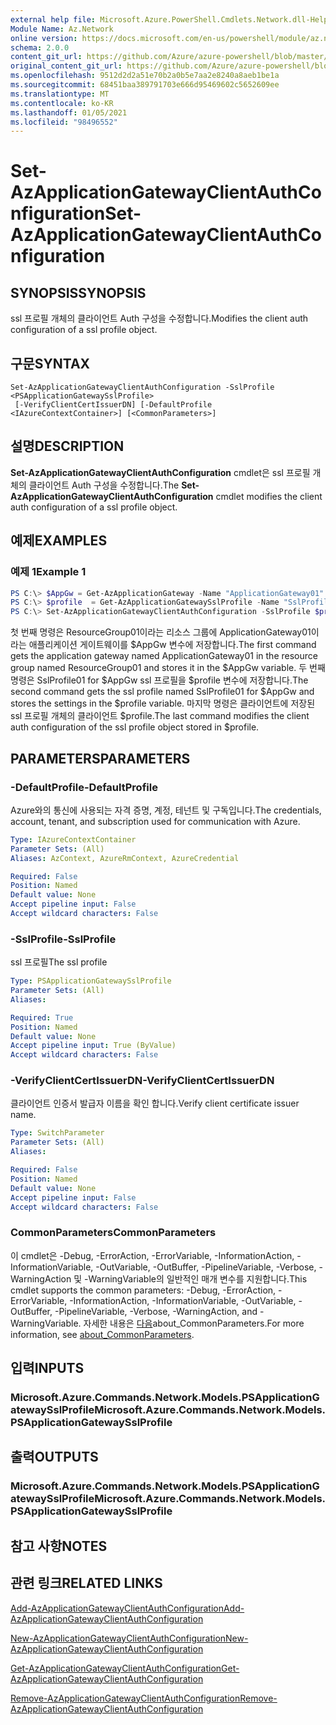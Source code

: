 ```yaml
---
external help file: Microsoft.Azure.PowerShell.Cmdlets.Network.dll-Help.xml
Module Name: Az.Network
online version: https://docs.microsoft.com/en-us/powershell/module/az.network/set-azapplicationgatewayclientauthconfiguration
schema: 2.0.0
content_git_url: https://github.com/Azure/azure-powershell/blob/master/src/Network/Network/help/Set-AzApplicationGatewayClientAuthConfiguration.md
original_content_git_url: https://github.com/Azure/azure-powershell/blob/master/src/Network/Network/help/Set-AzApplicationGatewayClientAuthConfiguration.md
ms.openlocfilehash: 9512d2d2a51e70b2a0b5e7aa2e8240a8aeb1be1a
ms.sourcegitcommit: 68451baa389791703e666d95469602c5652609ee
ms.translationtype: MT
ms.contentlocale: ko-KR
ms.lasthandoff: 01/05/2021
ms.locfileid: "98496552"
---
```

# <span data-ttu-id="15747-101">Set-AzApplicationGatewayClientAuthConfiguration</span><span class="sxs-lookup"><span data-stu-id="15747-101">Set-AzApplicationGatewayClientAuthConfiguration</span></span>

## <span data-ttu-id="15747-102">SYNOPSIS</span><span class="sxs-lookup"><span data-stu-id="15747-102">SYNOPSIS</span></span>
<span data-ttu-id="15747-103">ssl 프로필 개체의 클라이언트 Auth 구성을 수정합니다.</span><span class="sxs-lookup"><span data-stu-id="15747-103">Modifies the client auth configuration of a ssl profile object.</span></span>

## <span data-ttu-id="15747-104">구문</span><span class="sxs-lookup"><span data-stu-id="15747-104">SYNTAX</span></span>

```
Set-AzApplicationGatewayClientAuthConfiguration -SslProfile <PSApplicationGatewaySslProfile>
 [-VerifyClientCertIssuerDN] [-DefaultProfile <IAzureContextContainer>] [<CommonParameters>]
```

## <span data-ttu-id="15747-105">설명</span><span class="sxs-lookup"><span data-stu-id="15747-105">DESCRIPTION</span></span>
<span data-ttu-id="15747-106">**Set-AzApplicationGatewayClientAuthConfiguration** cmdlet은 ssl 프로필 개체의 클라이언트 Auth 구성을 수정합니다.</span><span class="sxs-lookup"><span data-stu-id="15747-106">The **Set-AzApplicationGatewayClientAuthConfiguration** cmdlet modifies the client auth configuration of a ssl profile object.</span></span>

## <span data-ttu-id="15747-107">예제</span><span class="sxs-lookup"><span data-stu-id="15747-107">EXAMPLES</span></span>

### <span data-ttu-id="15747-108">예제 1</span><span class="sxs-lookup"><span data-stu-id="15747-108">Example 1</span></span>
```powershell
PS C:\> $AppGw = Get-AzApplicationGateway -Name "ApplicationGateway01" -ResourceGroupName "ResourceGroup01"
PS C:\> $profile  = Get-AzApplicationGatewaySslProfile -Name "SslProfile01" -ApplicationGateway $AppGw
PS C:\> Set-AzApplicationGatewayClientAuthConfiguration -SslProfile $profile -VerifyClientCertIssuerDN
```

<span data-ttu-id="15747-109">첫 번째 명령은 ResourceGroup01이라는 리소스 그룹에 ApplicationGateway01이라는 애플리케이션 게이트웨이를 $AppGw 변수에 저장합니다.</span><span class="sxs-lookup"><span data-stu-id="15747-109">The first command gets the application gateway named ApplicationGateway01 in the resource group named ResourceGroup01 and stores it in the $AppGw variable.</span></span> <span data-ttu-id="15747-110">두 번째 명령은 SslProfile01 for $AppGw ssl 프로필을 $profile 변수에 저장합니다.</span><span class="sxs-lookup"><span data-stu-id="15747-110">The second command gets the ssl profile named SslProfile01 for $AppGw and stores the settings in the $profile variable.</span></span> <span data-ttu-id="15747-111">마지막 명령은 클라이언트에 저장된 ssl 프로필 개체의 클라이언트 $profile.</span><span class="sxs-lookup"><span data-stu-id="15747-111">The last command modifies the client auth configuration of the ssl profile object stored in $profile.</span></span>

## <span data-ttu-id="15747-112">PARAMETERS</span><span class="sxs-lookup"><span data-stu-id="15747-112">PARAMETERS</span></span>

### <span data-ttu-id="15747-113">-DefaultProfile</span><span class="sxs-lookup"><span data-stu-id="15747-113">-DefaultProfile</span></span>
<span data-ttu-id="15747-114">Azure와의 통신에 사용되는 자격 증명, 계정, 테넌트 및 구독입니다.</span><span class="sxs-lookup"><span data-stu-id="15747-114">The credentials, account, tenant, and subscription used for communication with Azure.</span></span>

```yaml
Type: IAzureContextContainer
Parameter Sets: (All)
Aliases: AzContext, AzureRmContext, AzureCredential

Required: False
Position: Named
Default value: None
Accept pipeline input: False
Accept wildcard characters: False
```

### <span data-ttu-id="15747-115">-SslProfile</span><span class="sxs-lookup"><span data-stu-id="15747-115">-SslProfile</span></span>
<span data-ttu-id="15747-116">ssl 프로필</span><span class="sxs-lookup"><span data-stu-id="15747-116">The ssl profile</span></span>

```yaml
Type: PSApplicationGatewaySslProfile
Parameter Sets: (All)
Aliases:

Required: True
Position: Named
Default value: None
Accept pipeline input: True (ByValue)
Accept wildcard characters: False
```

### <span data-ttu-id="15747-117">-VerifyClientCertIssuerDN</span><span class="sxs-lookup"><span data-stu-id="15747-117">-VerifyClientCertIssuerDN</span></span>
<span data-ttu-id="15747-118">클라이언트 인증서 발급자 이름을 확인 합니다.</span><span class="sxs-lookup"><span data-stu-id="15747-118">Verify client certificate issuer name.</span></span>

```yaml
Type: SwitchParameter
Parameter Sets: (All)
Aliases:

Required: False
Position: Named
Default value: None
Accept pipeline input: False
Accept wildcard characters: False
```

### <span data-ttu-id="15747-119">CommonParameters</span><span class="sxs-lookup"><span data-stu-id="15747-119">CommonParameters</span></span>
<span data-ttu-id="15747-120">이 cmdlet은 -Debug, -ErrorAction, -ErrorVariable, -InformationAction, -InformationVariable, -OutVariable, -OutBuffer, -PipelineVariable, -Verbose, -WarningAction 및 -WarningVariable의 일반적인 매개 변수를 지원합니다.</span><span class="sxs-lookup"><span data-stu-id="15747-120">This cmdlet supports the common parameters: -Debug, -ErrorAction, -ErrorVariable, -InformationAction, -InformationVariable, -OutVariable, -OutBuffer, -PipelineVariable, -Verbose, -WarningAction, and -WarningVariable.</span></span> <span data-ttu-id="15747-121">자세한 내용은 [다음](http://go.microsoft.com/fwlink/?LinkID=113216)about_CommonParameters.</span><span class="sxs-lookup"><span data-stu-id="15747-121">For more information, see [about_CommonParameters](http://go.microsoft.com/fwlink/?LinkID=113216).</span></span>

## <span data-ttu-id="15747-122">입력</span><span class="sxs-lookup"><span data-stu-id="15747-122">INPUTS</span></span>

### <span data-ttu-id="15747-123">Microsoft.Azure.Commands.Network.Models.PSApplicationGatewaySslProfile</span><span class="sxs-lookup"><span data-stu-id="15747-123">Microsoft.Azure.Commands.Network.Models.PSApplicationGatewaySslProfile</span></span>

## <span data-ttu-id="15747-124">출력</span><span class="sxs-lookup"><span data-stu-id="15747-124">OUTPUTS</span></span>

### <span data-ttu-id="15747-125">Microsoft.Azure.Commands.Network.Models.PSApplicationGatewaySslProfile</span><span class="sxs-lookup"><span data-stu-id="15747-125">Microsoft.Azure.Commands.Network.Models.PSApplicationGatewaySslProfile</span></span>

## <span data-ttu-id="15747-126">참고 사항</span><span class="sxs-lookup"><span data-stu-id="15747-126">NOTES</span></span>

## <span data-ttu-id="15747-127">관련 링크</span><span class="sxs-lookup"><span data-stu-id="15747-127">RELATED LINKS</span></span>

[<span data-ttu-id="15747-128">Add-AzApplicationGatewayClientAuthConfiguration</span><span class="sxs-lookup"><span data-stu-id="15747-128">Add-AzApplicationGatewayClientAuthConfiguration</span></span>](./Add-AzApplicationGatewayClientAuthConfiguration.md)

[<span data-ttu-id="15747-129">New-AzApplicationGatewayClientAuthConfiguration</span><span class="sxs-lookup"><span data-stu-id="15747-129">New-AzApplicationGatewayClientAuthConfiguration</span></span>](./New-AzApplicationGatewayClientAuthConfiguration.md)

[<span data-ttu-id="15747-130">Get-AzApplicationGatewayClientAuthConfiguration</span><span class="sxs-lookup"><span data-stu-id="15747-130">Get-AzApplicationGatewayClientAuthConfiguration</span></span>](./Get-AzApplicationGatewayClientAuthConfiguration.md)

[<span data-ttu-id="15747-131">Remove-AzApplicationGatewayClientAuthConfiguration</span><span class="sxs-lookup"><span data-stu-id="15747-131">Remove-AzApplicationGatewayClientAuthConfiguration</span></span>](./Remove-AzApplicationGatewayClientAuthConfiguration.md)
